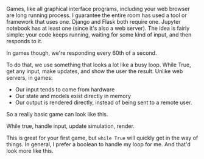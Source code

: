 Games, like all graphical interface programs, including your web
browser are long running process.
I guarantee the entire room has used a tool or framework that uses one.
Django and Flask both require one.
Jupyter notebook has at least one (since it's also a web server).
The idea is fairly simple: your code keeps running, waiting for some
kind of input, and then responds to it.

In games though, we're responding every 60th of a second.

To do that, we use something that looks a lot like a busy loop.
While True, get any input, make updates, and show the user the
result.
Unlike web servers, in games:
* Our input tends to come from hardware
* Our state and models exist directly in memory
* Our output is rendered directly, instead of being sent to a remote
  user.

So a really basic game can look like this.

While true,
handle input,
update simulation,
render.

This is great for your first game, but `while True` will quickly get in
the way of things. In general, I prefer a boolean to handle my loop for
me. And that'd look more like this.
